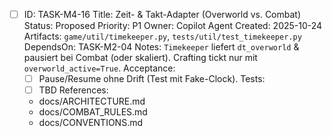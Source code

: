 - [ ] ID: TASK-M4-16
  Title: Zeit- & Takt-Adapter (Overworld vs. Combat)
  Status: Proposed
  Priority: P1
  Owner: Copilot Agent
  Created: 2025-10-24
  Artifacts: `game/util/timekeeper.py`, `tests/util/test_timekeeper.py`
  DependsOn: TASK-M2-04
  Notes:
  `Timekeeper` liefert `dt_overworld` & pausiert bei Combat (oder skaliert). Crafting tickt nur mit `overworld_active=True`.
  Acceptance:
  - [ ] Pause/Resume ohne Drift (Test mit Fake-Clock).
  Tests:
  - [ ] TBD
  References:
  - docs/ARCHITECTURE.md
  - docs/COMBAT_RULES.md
  - docs/CONVENTIONS.md
